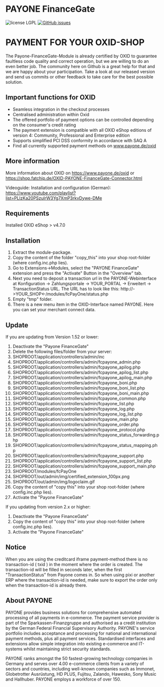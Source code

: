 # PAYONE FinanceGate
![license LGPL](https://img.shields.io/badge/license-LGPL-blue.svg)
[![GitHub issues](https://img.shields.io/github/issues/PAYONE-GmbH/oxid-5.svg)](https://github.com/PAYONE-GmbH/oxid-5/issues)

# PAYMENT FOR YOUR OXID-SHOP 
The Payone-FinanceGate-Module is already certified by OXID to guarantee faultless code quality and correct operation, but we are willing to do an even better job. The community here on Github is a great help for that and we are happy about your participation. Take a look at our released version and send us commits or other feedback to take care for the best possible solution.

## Important functions for OXID
*	Seamless integration in the checkout processes
*	Centralised administration within Oxid
*	The offered portfolio of payment options can be controlled depending on the consumer's credit rating
*	The payment extension is compatible with all OXID eShop editions of version 4: Community, Professional and Enterprise edition
*	Supports simplified PCI DSS conformity in accordance with SAQ A
*	Find all currently supported payment methods on www.payone.de/oxid

## More information
More information about OXID on https://www.payone.de/oxid or https://shop.fatchip.de/OXID-PAYONE-FinanceGate-Connector.html 

Videoguide: Installation and configuration (German): https://www.youtube.com/playlist?list=PLlzKa20PSzulrW3Yg7XmP3rkvDywe-DMe 

## Requirements
Installed OXID eShop > v4.7.0

## Installation
1.	Extract the module-package.
2.	Copy the content of the folder "copy_this" into your shop root-folder (where config.inc.php lies).
3.	Go to Extensions->Modules, select the "PAYONE FinanceGate" extension and press the "Activate" Button in the "Overview" tab.
4.	Next you need to deposit a transaction url in the PAYONE-Webinterface at Konfiguration -> Zahlungsportale -> YOUR_PORTAL -> Erweitert -> TransactionStatus URL. The URL has to look like this: http://->YOUR_SHOP<-/modules/fcPayOne/status.php
5.	Empty "tmp" folder.
6. 	There is a new menu item in the OXID-Interface named PAYONE. Here you can set your merchant connect data.

## Update
If you are updating from Version 1.52 or lower:
1.	Deactivate the "Payone FinanceGate"
2.	Delete the following files/folder from your server:
3.	SHOPROOT/application/controllers/admin/inc
4.	SHOPROOT/application/controllers/admin/fcpayone_admin.php
5.	SHOPROOT/application/controllers/admin/fcpayone_apilog.php
6.	SHOPROOT/application/controllers/admin/fcpayone_apilog_list.php
7.	SHOPROOT/application/controllers/admin/fcpayone_apilog_main.php
8.	SHOPROOT/application/controllers/admin/fcpayone_boni.php
9.	SHOPROOT/application/controllers/admin/fcpayone_boni_list.php
10.	SHOPROOT/application/controllers/admin/fcpayone_boni_main.php
11.	SHOPROOT/application/controllers/admin/fcpayone_common.php
12.	SHOPROOT/application/controllers/admin/fcpayone_list.php
13.	SHOPROOT/application/controllers/admin/fcpayone_log.php
14.	SHOPROOT/application/controllers/admin/fcpayone_log_list.php
15.	SHOPROOT/application/controllers/admin/fcpayone_main.php
16.	SHOPROOT/application/controllers/admin/fcpayone_order.php
17.	SHOPROOT/application/controllers/admin/fcpayone_protocol.php
18.	SHOPROOT/application/controllers/admin/fcpayone_status_forwarding.php
19.	SHOPROOT/application/controllers/admin/fcpayone_status_mapping.php
20.	SHOPROOT/application/controllers/admin/fcpayone_support.php
21.	SHOPROOT/application/controllers/admin/fcpayone_support_list.php
22.	SHOPROOT/application/controllers/admin/fcpayone_support_main.php
23.	SHOPROOT/modules/fcPayOne
24.	SHOPROOT/out/admin/img/certified_extension_100px.png
25.	SHOPROOT/out/admin/img/logoclaim.gif
26.	Copy the content of "copy this" into your shop root-folder (where config.inc.php lies).
27.	Activate the "Payone FinanceGate"

If you updating from version 2.x or higher:
1.	Deactivate the "Payone FinanceGate"
2.	Copy the content of "copy this" into your shop root-folder (where config.inc.php lies).
3.	Activate the "Payone FinanceGate"

## Notice
When you are using the creditcard iframe payment-method there is no transaction-id ( txid ) in the moment where the order is created. The transaction-id will be filled in seconds later, when the first "TransactionStatus" from Payone comes in. So when using pixi or another ERP where the transaction-id is needed, make sure to export the order only when the transaction-id is already there.

## About PAYONE
PAYONE provides business solutions for comprehensive automated processing of all payments in e-commerce. The payment service provider is part of the Sparkassen-Finanzgruppe and authorised as a credit institution by the German Federal Financial Supervisory Authority. PAYONE's service portfolio includes acceptance and processing for national and international payment methods, plus all payment services. Standardised interfaces and extensions allow simple integration into existing e-commerce and IT-systems whilst maintaining strict security standards.

PAYONE ranks amongst the 50 fastest-growing technology companies in Germany and serves over 4.00 e-commerce clients from a variety of sectors and countries, including well-known companies such as Immonet, Globetrotter Ausrüstung, HD PLUS, Fujitsu, Zalando, Hawesko, Sony Music and Hallhuber. PAYONE employs a workforce of over 150.
